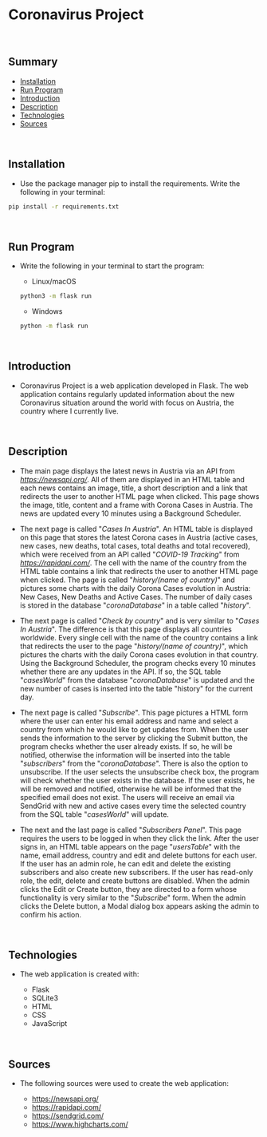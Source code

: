 # **Coronavirus Project**
<br/>

## **Summary**
* [Installation](#installation)
* [Run Program](#run-program)
* [Introduction](#introduction)
* [Description](#description)
* [Technologies](#technologies)
* [Sources](#sources)

<br/>

## **Installation**

* Use the package manager pip to install the requirements. Write the following in your terminal:
```bash
pip install -r requirements.txt
```
<br/>

## **Run Program**

* Write the following in your terminal to start the program:

    * Linux/macOS
    ```bash
    python3 -m flask run
    ```
    * Windows
    ```bash
    python -m flask run
    ```

<br/>

## **Introduction**

* Coronavirus Project is a web application developed in Flask. The web application contains regularly updated information about the new Coronavirus situation around the world with focus on Austria, the country where I currently live.

<br/>

## **Description**

* The main page displays the latest news in Austria via an API from *https://newsapi.org/*. All of them are displayed in an HTML table and each news contains an image, title, a short description and a link that redirects the user to  another HTML page when clicked. This page shows the image, title, content and a frame with Corona Cases in Austria. The news are updated every 10 minutes using a Background Scheduler.

* The next page is called "*Cases In Austria*". An HTML table is displayed on this page that stores the latest Corona cases in Austria (active cases, new cases, new deaths, total cases, total deaths and total recovered), which were received from an API called "*COVID-19 Tracking*" from *https://rapidapi.com/*. The cell with the name of the country from the HTML table contains a link that redirects the user to another HTML page when clicked. The page is called "*history/(name of country)*" and pictures some charts with the daily Corona Cases evolution in Austria: New Cases, New Deaths and Active Cases. The number of daily cases is stored in the database "*coronaDatabase*" in a table called "*history*".

* The next page is called "*Check by country*" and is very similar to "*Cases In Austria*". The difference is that this page displays all countries worldwide. Every single cell with the name of the country contains a link that redirects the user to the page "*history/(name of country)*", which pictures the charts with the daily Corona cases evolution in that country. Using the Background Scheduler, the program checks every 10 minutes whether there are any updates in the API. If so, the SQL table "*casesWorld*" from the database "*coronaDatabase*" is updated and the new number of cases is inserted into the table "history" for the current day.

* The next page is called "*Subscribe*". This page pictures a HTML form where the user can enter his email address and name and select a country from which he would like to get updates from. When the user sends the information to the server by clicking the Submit button, the program checks whether the user already exists. If so, he will be notified, otherwise the information will be inserted into the table "*subscribers*" from the "*coronaDatabase*". There is also the option to unsubscribe. If the user selects the unsubscribe check box, the program will check whether the user exists in the database. If the user exists, he will be removed and notified, otherwise he will be informed that the specified email does not exist. The users will receive an email via SendGrid with new and active cases every time the selected country from the SQL table "*casesWorld*" will update.

* The next and the last page is called "*Subscribers Panel*". This page requires the users to be logged in when they click the link. After the user signs in, an HTML table appears on the page "*usersTable*" with the name, email address, country and edit and delete buttons for each user. If the user has an admin role, he can edit and delete the existing subscribers and also create new subscribers. If the user has read-only role, the edit, delete and create buttons are disabled. When the admin clicks the Edit or Create button, they are directed to a form whose functionality is very similar to the "*Subscribe*" form. When the admin clicks the Delete button, a Modal dialog box appears asking the admin to confirm his action.

<br/>

## **Technologies**

* The web application is created with:

    * Flask
    * SQLite3
    * HTML
    * CSS
    * JavaScript

<br/>

## Sources

* The following sources were used to create the web application:

    * https://newsapi.org/
    * https://rapidapi.com/
    * https://sendgrid.com/
    * https://www.highcharts.com/